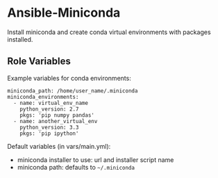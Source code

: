 # Ansible-Miniconda

Install miniconda and create conda virtual environments with packages installed.

Role Variables
--------------

Example variables for conda environments:
```
miniconda_path: /home/user_name/.miniconda
miniconda_environments:
  - name: virtual_env_name
    python_version: 2.7
    pkgs: 'pip numpy pandas'
  - name: another_virtual_env
    python_version: 3.3
    pkgs: 'pip ipython'
```

Default variables (in vars/main.yml):
* miniconda installer to use: url and installer script name
* miniconda path: defaults to `~/.miniconda`
